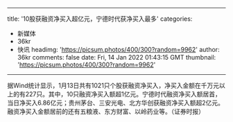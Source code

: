 
---
title: '10股获融资净买入超亿元，宁德时代获净买入最多'
categories: 
 - 新媒体
 - 36kr
 - 快讯
headimg: 'https://picsum.photos/400/300?random=9962'
author: 36kr
comments: false
date: Fri, 14 Jan 2022 01:43:15 GMT
thumbnail: 'https://picsum.photos/400/300?random=9962'
---

<div>   
据Wind统计显示，1月13日共有1021只个股获融资净买入，净买入金额在千万元以上的有227只。其中，10只融资净买入额超1亿元。宁德时代融资净买入额居首，当日净买入6.86亿元；贵州茅台、三安光电、北方华创获融资净买入额超2亿元。融资净买入金额居前的还有五粮液、东方财富、以岭药业等。（证券时报）  
</div>
            